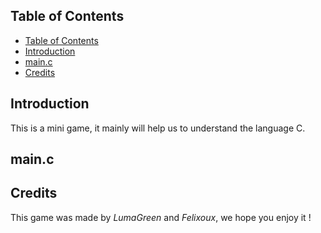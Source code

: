 ## Table of Contents

- [Table of Contents](#table-of-contents)
- [Introduction](#introduction)
- [main.c](#mainc)
- [Credits](#credits)


## Introduction 
This is a mini game, it mainly will help us to understand the language C. 

## main.c

## Credits 
This game was made by _LumaGreen_ and _Felixoux_, we hope you enjoy it !


